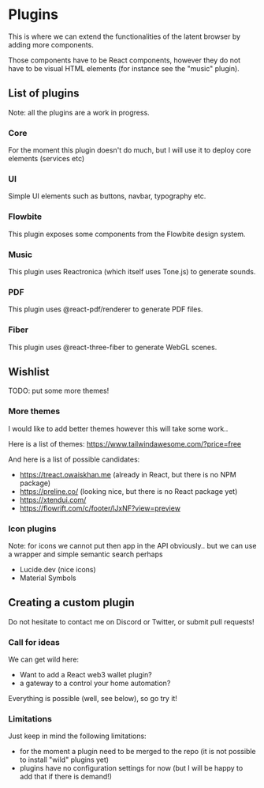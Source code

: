 # Plugins

This is where we can extend the functionalities of the latent browser
by adding more components.

Those components have to be React components, however they do not have
to be visual HTML elements (for instance see the "music" plugin).

## List of plugins

Note: all the plugins are a work in progress.

### Core

For the moment this plugin doesn't do much, but I will use it
to deploy core elements (services etc)

### UI

Simple UI elements such as buttons, navbar, typography etc.

### Flowbite

This plugin exposes some components from the Flowbite design system.

### Music

This plugin uses Reactronica (which itself uses Tone.js) to generate sounds.

### PDF

This plugin uses @react-pdf/renderer to generate PDF files.

### Fiber

This plugin uses @react-three-fiber to generate WebGL scenes.

## Wishlist

TODO: put some more themes!

### More themes

I would like to add better themes however this will take some work..

Here is a list of themes: https://www.tailwindawesome.com/?price=free

And here is a list of possible candidates:

- https://treact.owaiskhan.me (already in React, but there is no NPM package)
- https://preline.co/ (looking nice, but there is no React package yet)
- https://xtendui.com/
- https://flowrift.com/c/footer/lJxNF?view=preview

### Icon plugins

Note: for icons we cannot put then app in the API obviously.. but we can use a wrapper and simple semantic search perhaps

- Lucide.dev (nice icons)
- Material Symbols

## Creating a custom plugin

Do not hesitate to contact me on Discord or Twitter, or submit pull requests!

### Call for ideas

We can get wild here:

- Want to add a React web3 wallet plugin?
- a gateway to a control your home automation?

Everything is possible (well, see below), so go try it!

### Limitations

Just keep in mind the following limitations:

- for the moment a plugin need to be merged to the repo (it is not possible to install "wild" plugins yet)
- plugins have no configuration settings for now (but I will be happy to add that if there is demand!)
